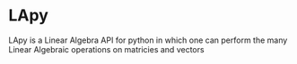 # LApy
LApy is a Linear Algebra API for python in which one can perform the many Linear Algebraic operations on matricies and vectors

